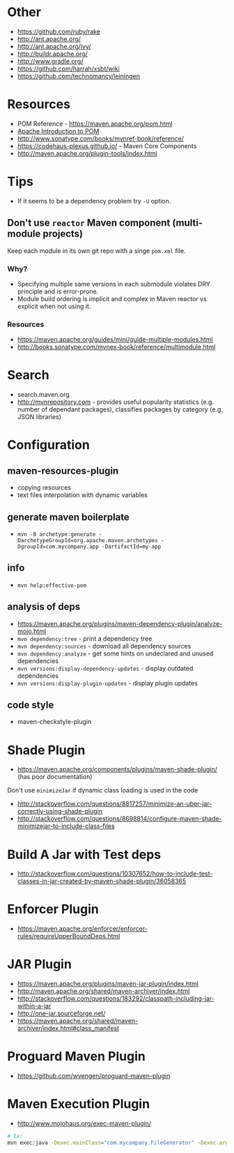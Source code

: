 # Other
- https://github.com/ruby/rake
- http://ant.apache.org/
- http://ant.apache.org/ivy/
- http://buildr.apache.org/
- http://www.gradle.org/
- https://github.com/harrah/xsbt/wiki
- https://github.com/technomancy/leiningen

# Resources
- POM Reference - https://maven.apache.org/pom.html
- [Apache Introduction to POM](https://maven.apache.org/guides/introduction/introduction-to-the-pom.html)
- http://www.sonatype.com/books/mvnref-book/reference/
- https://codehaus-plexus.github.io/ - Maven Core Components
- http://maven.apache.org/plugin-tools/index.html

# Tips
- If it seems to be a dependency problem try `-U` option.

## Don't use `reactor` Maven component (multi-module projects)
Keep each module in its own git repo with a singe `pom.xml` file.

### Why?
- Specifying multiple same versions in each submodule violates DRY principle and is error-prone.
- Module build ordering is implicit and complex in Maven reactor vs explicit when not using it.

### Resources
- https://maven.apache.org/guides/mini/guide-multiple-modules.html
- http://books.sonatype.com/mvnex-book/reference/multimodule.html

# Search
- search.maven.org
- http://mvnrepository.com - provides useful popularity statistics (e.g. number of dependant packages), classifies packages by category (e.g. JSON libraries)

# Configuration

## maven-resources-plugin
- copying resources
- text files interpolation with dynamic variables

## generate maven boilerplate
- `mvn -B archetype:generate -DarchetypeGroupId=org.apache.maven.archetypes -DgroupId=com.mycompany.app -DartifactId=my-app`

## info
- `mvn help:effective-pom`

## analysis of deps
- https://maven.apache.org/plugins/maven-dependency-plugin/analyze-mojo.html
- `mvn dependency:tree` - print a dependency tree
- `mvn dependency:sources` - download all dependency sources
- `mvn dependency:analyze` - get some hints on undeclared and unused dependencies
- `mvn versions:display-dependency-updates` - display outdated dependencies
- `mvn versions:display-plugin-updates` - display plugin updates

## code style
- maven-checkstyle-plugin

# Shade Plugin
- https://maven.apache.org/components/plugins/maven-shade-plugin/ (has poor documentation)

Don't use `minimizeJar` if dynamic class loading is used in the code
- http://stackoverflow.com/questions/8817257/minimize-an-uber-jar-correctly-using-shade-plugin
- http://stackoverflow.com/questions/8698814/configure-maven-shade-minimizejar-to-include-class-files

# Build A Jar with Test deps
- http://stackoverflow.com/questions/10307652/how-to-include-test-classes-in-jar-created-by-maven-shade-plugin/36058365

# Enforcer Plugin
- https://maven.apache.org/enforcer/enforcer-rules/requireUpperBoundDeps.html

# JAR Plugin
- https://maven.apache.org/plugins/maven-jar-plugin/index.html
- http://maven.apache.org/shared/maven-archiver/index.html
- http://stackoverflow.com/questions/183292/classpath-including-jar-within-a-jar
- http://one-jar.sourceforge.net/
- https://maven.apache.org/shared/maven-archiver/index.html#class_manifest

# Proguard Maven Plugin
- https://github.com/wvengen/proguard-maven-plugin

# Maven Execution Plugin
- http://www.mojohaus.org/exec-maven-plugin/
```bash
# Ex:
mvn exec:java -Dexec.mainClass="com.mycompany.FileGenerator" -Dexec.args="./file.data"
```
